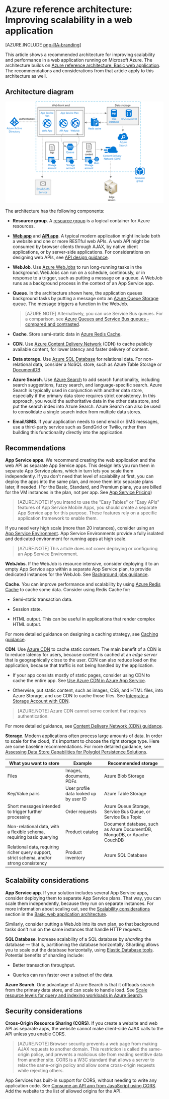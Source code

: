 <properties
   pageTitle="Scalable web application | Azure reference architecture | Microsoft Azure"
   description="Improving scalability in a web application running in Microsoft Azure."
   services="app-service,app-service\web,sql-database"
   documentationCenter="na"
   authors="mikewasson"
   manager="roshar"
   editor=""
   tags=""/>

<tags
   ms.service="guidance"
   ms.devlang="na"
   ms.topic="article"
   ms.tgt_pltfrm="na"
   ms.workload="na"
   ms.date="06/17/2016"
   ms.author="mikewasson"/>


# Azure reference architecture: Improving scalability in a web application 

[AZURE.INCLUDE [pnp-RA-branding](../../includes/guidance-pnp-header-include.md)]

This article shows a recommended architecture for improving scalability and performance in a web application running on Microsoft Azure. The architecture builds on [Azure reference architecture: Basic web application][basic-web-app]. The recommendations and considerations from that article apply to this architecture as well. 

## Architecture diagram

![Web application with improved scalability](media/blueprints/paas-web-scalability.png)

The architecture has the following components:

- **Resource group**. A [resource group][resource-group] is a logical container for Azure resources. 

- **[Web app][app-service-web-app]** and **[API app][app-service-api-app]**. A typical modern application might include both a website and one or more RESTful web APIs. A web API might be consumed by browser clients through AJAX, by native client applications, or by server-side applications. For considerations on designing web APIs, see [API design guidance][api-guidance].    

- **WebJob**. Use [Azure WebJobs][webjobs] to run long-running tasks in the background. WebJobs can run on a schedule, continously, or in response to a trigger, such as putting a message on a queue. A WebJob runs as a background process in the context of an App Service app. 

- **Queue**. In the architecture shown here, the application queues background tasks by putting a message onto an [Azure Queue Storage][queue-storage] queue. The message triggers a function in the WebJob. 

    > [AZURE.NOTE] Alternatively, you can use Service Bus queues. For a comparison, see [Azure Queues and Service Bus queues - compared and contrasted][queues-compared].

- **Cache**. Store semi-static data in [Azure Redis Cache][azure-redis].  

- **CDN**. Use [Azure Content Delivery Network][azure-cdn] (CDN) to cache publicly available content, for lower latency and faster delivery of content.

- **Data storage.** Use [Azure SQL Database][sql-db] for relational data. For non-relational data, consider a NoSQL store, such as Azure Table Storage or [DocumentDB][documentdb].

- **Azure Search**. Use [Azure Search][azure-search] to add search functionality, including search suggestions, fuzzy search, and language-specific search. Azure Search is typically used in conjunction with another data store, especially if the primary data store requires strict consistency. In this approach, you would the authoritative data in the other data store, and put the search index into Azure Search. Azure Search can also be used to consolidate a single search index from multiple data stores.  

- **Email/SMS**. If your application needs to send email or SMS messages, use a third-party service such as SendGrid or Twilio, rather than building this functionality directly into the application.

## Recommendations

**App Service apps**. We recommend creating the web application and the web API as separate App Service apps. This design lets you run them in separate App Service plans, which in turn lets you scale them independently. If you don't need that level of scalability at first, you can deploy the apps into the same plan, and move them into separate plans later, if needed. (For the Basic, Standard, and Premium plans, you are billed for the VM instances in the plan, not per app. See [App Service Pricing][app-service-pricing])  

> [AZURE.NOTE] If you intend to use the "Easy Tables" or "Easy APIs" features of App Service Mobile Apps, you should create a separate App Service app for this purpose.  These features rely on a specific application framework to enable them.

If you need very high scale (more than 20 instances), consider using an [App Service Environment][app-service-environment]. App Service Environments provide a fully isolated and dedicated environment for running apps at high scale. 

> [AZURE.NOTE] This article does not cover deploying or configuring an App Service Environment. 

**WebJobs**. If the WebJob is resource intensive, consider deploying it to an empty App Service app within a separate App Service plan, to provide dedicated instances for the WebJob. See [Background jobs guidance][webjobs-guidance].  

**Cache.** You can improve performance and scalability by using [Azure Redis Cache][azure-redis] to cache some data. Consider using Redis Cache for:

- Semi-static transaction data.

- Session state.

- HTML output. This can be useful in applications that render complex HTML output. 

For more detailed guidance on designing a caching strategy, see [Caching guidance][caching-guidance].

**CDN**. Use [Azure CDN][azure-cdn] to cache static content. The main benefit of a CDN is to reduce latency for users, because content is cached at an *edge server* that is geographically close to the user. CDN can also reduce load on the application, because that traffic is not being handled by the application.

- If your app consists mostly of static pages, consider using CDN to cache the entire app. See [Use Azure CDN in Azure App Service][cdn=app-service].

- Otherwise, put static content, such as images, CSS, and HTML files, into Azure Storage, and use CDN to cache those files. See [Integrate a Storage Account with CDN][cdn-storage-account].

> [AZURE.NOTE] Azure CDN cannot serve content that requires authentication.

For more detailed guidance, see [Content Delivery Network (CDN) guidance][cdn-guidance]. 

**Storage**. Modern applications often process large amounts of data. In order to scale for the cloud, it's important to choose the right storage type. Here are some baseline recommendations.  For more detailed guidance, see [Assessing Data Store Capabilities for Polyglot Persistence Solutions][polyglot-storage].

What you want to store | Example | Recommended storage
--- | --- | ---
Files | Images, documents, PDFs | Azure Blob Storage
Key/Value pairs | User profile data looked up by user ID | Azure Table Storage
Short messages intended to trigger further processing | Order requests | Azure Queue Storage, Service Bus Queue, or Service Bus Topic
Non-relational data, with a flexible schema, requiring basic querying | Product catalog | Document database, such as Azure DocumentDB, MongoDB, or Apache CouchDB
Relational data, requiring richer query support, strict schema, and/or strong consistency | Product inventory | Azure SQL Database 

## Scalability considerations

**App Service app**. If your solution includes several App Service apps, consider deploying them to separate App Service plans. That way, you can scale them independently, because they run on separate instances. For more information about scaling out, see the [Scalability considerations][basic-web-app-scalability] section in the [Basic web application architecture][basic-web-app].

Similarly, consider putting a WebJob into its own plan, so that background tasks don't run on the same instances that handle HTTP requests.  

**SQL Database**.  Increase scalability of a SQL database by *sharding* the database &mdash; that is, partitioning the database horizontally. Sharding allows you to scale out the database horizontally, using [Elastic Database tools][sql-elastic]. Potential benefits of sharding include:

- Better transaction throughput.

- Queries can run faster over a subset of the data. 

**Azure Search**. One advantage of Azure Search is that it offloads search from the primary data store, and can scale to handle load. See [Scale resource levels for query and indexing workloads in Azure Search][azure-search-scaling].

## Security considerations

**Cross-Origin Resource Sharing (CORS)**. If you create a website and web API as separate apps, the website cannot make client-side AJAX calls to the API unless you enable CORS. 

 > [AZURE.NOTE] Browser security prevents a web page from making AJAX requests to another domain. This restriction is called the same-origin policy, and prevents a malicious site from reading sentitive data from another site. CORS is a W3C standard that allows a server to relax the same-origin policy and allow some cross-origin requests while rejecting others. 

 App Services has built-in support for CORS, without needing to write any application code. See [Consume an API app from JavaScript using CORS][cors]. Add the website to the list of allowed origins for the API. 



<!-- links -->

[api-guidance]: ../best-practices-api-design.md
[app-service-environment]: ../app-service-web/app-service-app-service-environment-intro.md
[app-service-web-app]: ../app-service-web/app-service-web-overview.md
[app-service-api-app]: ../app-service-api/app-service-api-apps-why-best-platform.md
[app-service-pricing]: https://azure.microsoft.com/en-us/pricing/details/app-service/
[azure-cdn]: https://azure.microsoft.com/en-us/services/cdn/
[azure-redis]: https://azure.microsoft.com/en-us/services/cache/
[azure-search]: https://azure.microsoft.com/en-us/documentation/services/search/
[azure-search-scaling]: ../search/search-capacity-planning.md
[background-jobs]: ../best-practices-background-jobs.md
[basic-web-app]: guidance-web-apps-basic.md
[basic-web-app-scalability]: guidance-web-apps-basic.md#scalability-considerations 
[caching-guidance]: ../best-practices-caching.md
[cdn=app-service]: ../app-service-web/cdn-websites-with-cdn.md
[cdn-storage-account]: ../cdn/cdn-create-a-storage-account-with-cdn.md
[cdn-guidance]: ../best-practices-cdn.md
[cors]: ../app-service-api/app-service-api-cors-consume-javascript.md
[documentdb]: https://azure.microsoft.com/en-us/documentation/services/documentdb/
[polyglot-storage]: https://github.com/mspnp/azure-guidance/blob/master/Polyglot-Solutions.md
[queue-storage]: ../storage/storage-dotnet-how-to-use-queues.md
[queues-compared]: ../service-bus/service-bus-azure-and-service-bus-queues-compared-contrasted.md
[resource-group]: ../resource-group-overview.md
[sql-db]: https://azure.microsoft.com/en-us/documentation/services/sql-database/
[sql-elastic]: ../sql-database/sql-database-elastic-scale-introduction.md
[webjobs-guidance]: ../best-practices-background-jobs.md
[webjobs]: ../app-service/app-service-webjobs-readme.md